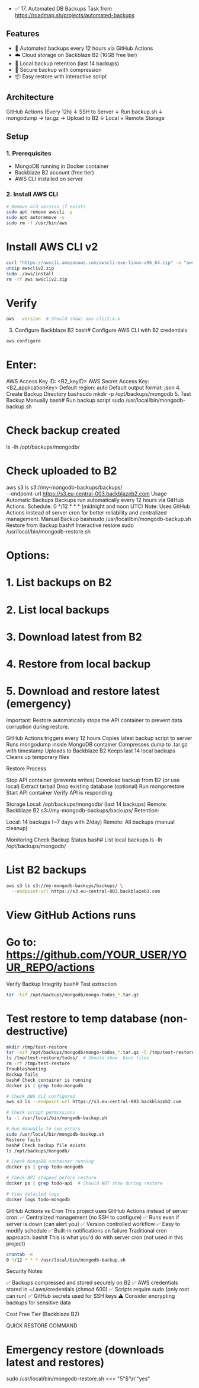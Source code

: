 - ✅ 17. Automated DB Backups Task from https://roadmap.sh/projects/automated-backups

## Features

- 🔄 Automated backups every 12 hours via GitHub Actions
- ☁️ Cloud storage on Backblaze B2 (10GB free tier)
- 💾 Local backup retention (last 14 backups)
- 🔐 Secure backup with compression
- 📦 Easy restore with interactive script

## Architecture
GitHub Actions (Every 12h)
↓
SSH to Server
↓
Run backup.sh
↓
mongodump → tar.gz → Upload to B2
↓
Local + Remote Storage

## Setup

### 1. Prerequisites

- MongoDB running in Docker container
- Backblaze B2 account (free tier)
- AWS CLI installed on server

### 2. Install AWS CLI
```bash
# Remove old version if exists
sudo apt remove awscli -y
sudo apt autoremove -y
sudo rm -f /usr/bin/aws
```

# Install AWS CLI v2
```bash
curl "https://awscli.amazonaws.com/awscli-exe-linux-x86_64.zip" -o "awscliv2.zip"
unzip awscliv2.zip
sudo ./aws/install
rm -rf aws awscliv2.zip
```

# Verify
```bash
aws --version  # Should show: aws-cli/2.x.x
```
3. Configure Backblaze B2
bash# Configure AWS CLI with B2 credentials
```bash
aws configure
```

# Enter:
AWS Access Key ID: <B2_keyID>
AWS Secret Access Key: <B2_applicationKey>
Default region: auto
Default output format: json
4. Create Backup Directory
bashsudo mkdir -p /opt/backups/mongodb
5. Test Backup Manually
bash# Run backup script
sudo /usr/local/bin/mongodb-backup.sh

# Check backup created
ls -lh /opt/backups/mongodb/

# Check uploaded to B2
aws s3 ls s3://my-mongodb-backups/backups/ \
  --endpoint-url https://s3.eu-central-003.backblazeb2.com
Usage
Automatic Backups
Backups run automatically every 12 hours via GitHub Actions.
Schedule: 0 */12 * * * (midnight and noon UTC)
Note: Uses GitHub Actions instead of server cron for better reliability and centralized management.
Manual Backup
bashsudo /usr/local/bin/mongodb-backup.sh
Restore from Backup
bash# Interactive restore
sudo /usr/local/bin/mongodb-restore.sh

# Options:
# 1. List backups on B2
# 2. List local backups  
# 3. Download latest from B2
# 4. Restore from local backup
# 5. Download and restore latest (emergency)
Important: Restore automatically stops the API container to prevent data corruption during restore.

GitHub Actions triggers every 12 hours
Copies latest backup script to server
Runs mongodump inside MongoDB container
Compresses dump to .tar.gz with timestamp
Uploads to Backblaze B2
Keeps last 14 local backups
Cleans up temporary files

Restore Process

Stop API container (prevents writes)
Download backup from B2 (or use local)
Extract tarball
Drop existing database (optional)
Run mongorestore
Start API container
Verify API is responding

Storage
Local: /opt/backups/mongodb/ (last 14 backups)
Remote: Backblaze B2 s3://my-mongodb-backups/backups/
Retention:

Local: 14 backups (~7 days with 2/day)
Remote: All backups (manual cleanup)

Monitoring
Check Backup Status
bash# List local backups
ls -lh /opt/backups/mongodb/

# List B2 backups
```bash
aws s3 ls s3://my-mongodb-backups/backups/ \
  --endpoint-url https://s3.eu-central-003.backblazeb2.com
```

# View GitHub Actions runs
# Go to: https://github.com/YOUR_USER/YOUR_REPO/actions
Verify Backup Integrity
bash# Test extraction
```bash
tar -tzf /opt/backups/mongodb/mongo-todos_*.tar.gz
```

# Test restore to temp database (non-destructive)
```bash
mkdir /tmp/test-restore
tar -xzf /opt/backups/mongodb/mongo-todos_*.tar.gz -C /tmp/test-restore
ls /tmp/test-restore/todos/  # Should show .bson files
rm -rf /tmp/test-restore
Troubleshooting
Backup fails
bash# Check container is running
docker ps | grep todo-mongodb

# Check AWS CLI configured
aws s3 ls --endpoint-url https://s3.eu-central-003.backblazeb2.com

# Check script permissions
ls -l /usr/local/bin/mongodb-backup.sh

# Run manually to see errors
sudo /usr/local/bin/mongodb-backup.sh
Restore fails
bash# Check backup file exists
ls /opt/backups/mongodb/

# Check MongoDB container running
docker ps | grep todo-mongodb

# Check API stopped before restore
docker ps | grep todo-api  # Should NOT show during restore

# View detailed logs
docker logs todo-mongodb
```

GitHub Actions vs Cron
This project uses GitHub Actions instead of server cron:
✅ Centralized management (no SSH to configure)
✅ Runs even if server is down (can alert you)
✅ Version controlled workflow
✅ Easy to modify schedule
✅ Built-in notifications on failure
Traditional cron approach:
bash# This is what you'd do with server cron (not used in this project)
```bash
crontab -e
0 */12 * * * /usr/local/bin/mongodb-backup.sh
```

Security Notes

✅ Backups compressed and stored securely on B2
✅ AWS credentials stored in ~/.aws/credentials (chmod 600)
✅ Scripts require sudo (only root can run)
✅ GitHub secrets used for SSH keys
⚠️ Consider encrypting backups for sensitive data

Cost
Free Tier (Backblaze B2)

QUICK RESTORE COMMAND
# Emergency restore (downloads latest and restores)
sudo /usr/local/bin/mongodb-restore.sh <<< "5"$'\n'"yes"

